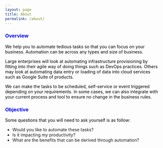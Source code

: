 ```yaml
---
layout: page
title: About
permalink: /about/
---
```


### Overview

<style type="text/css">
h1 {color:red;}
h2,h3 {color:blue;}
p {color:black;}
</style>

We help you to automate tedious tasks so that you can focus on your business. Automation can be across any types and size of business. 

Large enterprises will look at automating infrastructure provisioning by fitting into their agile way of doing things such as DevOps practices. Others may look at automating data entry or loading of data into cloud services such as Google Suite of products.

We can make the tasks to be scheduled, self-service or event triggered depending on your requirements. In some cases, we can also integrate with your current process and tool to ensure no change in the business rules. 


### Objective

Some questions that you will need to ask yourself is as follow:
- Would you like to automate these tasks? 
- Is it impacting my productivity?
- What are the benefits that can be derived through automation?
